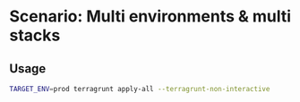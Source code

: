 
# Scenario: Multi environments & multi stacks

## Usage

```sh
TARGET_ENV=prod terragrunt apply-all --terragrunt-non-interactive
```
